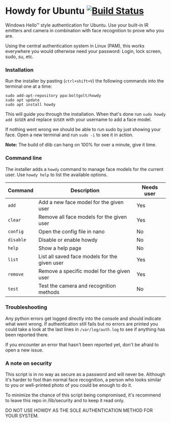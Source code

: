 # Howdy for Ubuntu [![Build Status](https://travis-ci.org/Boltgolt/howdy.svg?branch=dev)](https://travis-ci.org/Boltgolt/howdy)

Windows Hello™ style authentication for Ubuntu. Use your built-in IR emitters and camera in combination with face recognition to prove who you are.

Using the central authentication system in Linux (PAM), this works everywhere you would otherwise need your password: Login, lock screen, sudo, su, etc.

### Installation

Run the installer by pasting (`ctrl+shift+V`) the following commands into the terminal one at a time:

```
sudo add-apt-repository ppa:boltgolt/howdy
sudo apt update
sudo apt install howdy
```

This will guide you through the installation. When that's done run `sudo howdy add $USER` and replace `$USER` with your username to add a face model.

If nothing went wrong we should be able to run sudo by just showing your face. Open a new terminal and run `sudo -i` to see it in action.

**Note:** The build of dlib can hang on 100% for over a minute, give it time.

### Command line

The installer adds a `howdy` command to manage face models for the current user. Use `howdy help` to list the available options.

| Command   | Description                                   | Needs user |
|-----------|-----------------------------------------------|------------|
| `add`     | Add a new face model for the given user       | Yes        |
| `clear`   | Remove all face models for the given user     | Yes        |
| `config`  | Open the config file in nano                  | No         |
| `disable` | Disable or enable howdy                       | No         |
| `help`    | Show a help page                              | No         |
| `list`    | List all saved face models for the given user | Yes        |
| `remove`  | Remove a specific model for the given user    | Yes        |
| `test`    | Test the camera and recognition methods       | No         |

### Troubleshooting

Any python errors get logged directly into the console and should indicate what went wrong. If authentication still fails but no errors are printed you could take a look at the last lines in `/var/log/auth.log` to see if anything has been reported there.

If you encounter an error that hasn't been reported yet, don't be afraid to open a new issue.

### A note on security

This script is in no way as secure as a password and will never be. Although it's harder to fool than normal face recognition, a person who looks similar to you or well-printed photo of you could be enough to do it.

To minimize the chance of this script being compromised, it's recommend to leave this repo in /lib/security and to keep it read only.

DO NOT USE HOWDY AS THE SOLE AUTHENTICATION METHOD FOR YOUR SYSTEM.
